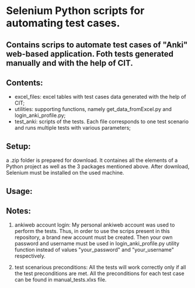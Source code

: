 # Selenium Python scripts for automating test cases.

## Contains scrips to automate test cases of "Anki" web-based application. Foth tests generated manually and with the help of CIT.

## Contents:
* excel_files: excel tables with test cases data generated with the help of CIT;
* utilities: supporting functions, namely get_data_fromExcel.py and login_anki_profile.py;
* test_anki: scripts of the tests. Each file corresponds to one test scenario and runs multiple tests with various parameters;

## Setup:
a .zip folder is prepared for download. It containes all the elements of a Python project as well as the 3 packages mentioned above.
After download, Selenium must be installed on the used machine.

## Usage:


## Notes:
1) ankiweb account login:
My personal ankiweb account was used to perform the tests. Thus, in order to use the scrips present in this repository, a brand new account must be created. Then your own password and username must be used in login_anki_profile.py utility function instead of values "your_password" and "your_username" respectively.

2) test scenarious preconditions:
All the tests will work correctly only if all the test preconditions are met. All the preconditions for each test case can be found in manual_tests.xlxs file.






